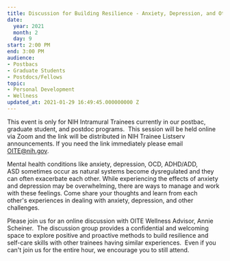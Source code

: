 ```yaml
---
title: Discussion for Building Resilience - Anxiety, Depression, and Other Challenges
date:
  year: 2021
  month: 2
  day: 9
start: 2:00 PM
end: 3:00 PM
audience:
- Postbacs
- Graduate Students
- Postdocs/Fellows
topic:
- Personal Development
- Wellness
updated_at: 2021-01-29 16:49:45.000000000 Z
---
```

<span>This event is
only for NIH Intramural Trainees currently in our postbac, graduate
student, and postdoc programs.  This session will be held online via
Zoom and the link will be distributed in NIH Trainee Listserv
announcements. If you need the link immediately please email
OITE@nih.gov. </span>

<span>Mental health
conditions like anxiety, depression, OCD, ADHD/ADD,
ASD sometimes occur as natural systems become dysregulated and they can
often exacerbate each other. While experiencing the effects of anxiety
and depression may be overwhelming, there are ways to manage and work
with these feelings. Come share your thoughts and learn from each
other's experiences in dealing with anxiety, depression, and other
challenges. </span>

<span>Please join us
for an online discussion with OITE Wellness Advisor, Annie Scheiner.
 The discussion group provides a confidential and welcoming space to
explore positive and proactive methods to build resilience and self-care
skills with other trainees having similar experiences.  Even if you
can\'t join us for the entire hour, we encourage you to still
attend.  </span>

<span> </span>

 
